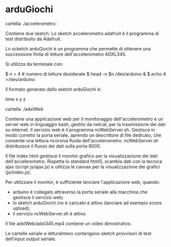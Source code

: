 arduGiochi
==========

cartella ./accelerometro :

Contiene due sketch.
Lo sketch accelerometro.adafruit è il programma di test distribuito da Adafruit.

Lo scketch arduGiochi è un programma che permette di ottenere una successione finita di letture
dell'accelerometro ADXL345.

Si utilizza da terminale con:

$ n = 4 # numero di letture desiderate
$ head -n $n /dev/arduino &
$ echo 4 >/dev/arduino

Il formato generato dallo sketch arduGiochi è:

time x y z

cartella ./adxlWeb

Contiene una applicazione web per il monitoraggio dell'accelerometro e un server web in linguaggio bash, gestito da netcat, per la trasmissione dei dati su internet.
Il servizio web è il programma ncWebServer.sh. Gestisce in modo corretto la porta seriale, aprendo un descrittore di file dedicato, che consente una lettura ricorsiva fluida dell'accelerometro.
ncWebServer.sh distribuisce il flusso dei dati sulla porta 8000.

Il file index.html gestisce il monitor grafico per la visualizzazione dei dati dell'accelerometro.
Rispetta lo standard html5, scambia dati con la tecnica ajax (script js/ajax.js) e utilizza le canvas per la visualizzazione dei grafici (js/index.js).

Per utilizzare il monitor, è sufficiente lanciare l'applicazione web, quando:
 - arduino è collegato attraverso la porta seriale alla macchina che gestisce il servizio web;
 - lo sketch arduGiochi.ino è caricato e attivo (lanciare ad esempio scons upload);
 - il servizio ncWebServer.sh è attivo.

Il file adxlWeb/adxl345.mp4 contiene un video dimostrativo.

Le cartelle seriale e letturaIntero contengono sketch provvisori di test dell'input output seriale.
